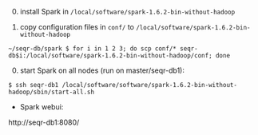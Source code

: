 0. install Spark in `/local/software/spark-1.6.2-bin-without-hadoop`

0. copy configuration files in `conf/` to `/local/software/spark-1.6.2-bin-without-hadoop`

```
~/seqr-db/spark $ for i in 1 2 3; do scp conf/* seqr-db$i:/local/software/spark-1.6.2-bin-without-hadoop/conf; done
```

0. start Spark on all nodes (run on master/seqr-db1):

```
$ ssh seqr-db1 /local/software/software/spark-1.6.2-bin-without-hadoop/sbin/start-all.sh
```

 - Spark webui:

http://seqr-db1:8080/
